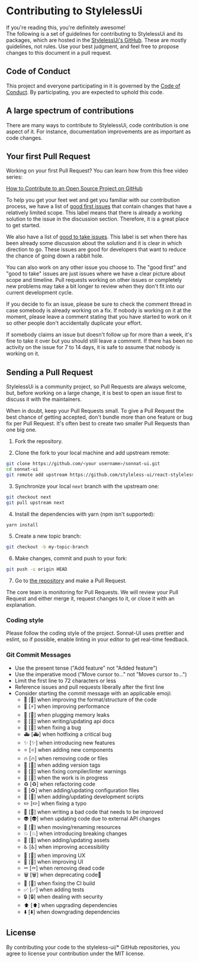 # Contributing to StylelessUi

If you're reading this, you're definitely awesome!
<br />
The following is a set of guidelines for contributing to StylelessUi and its packages, which are hosted in the [StylelessUi's GitHub](https://github.com/styleless-ui/react-styleless-ui). These are mostly guidelines, not rules. Use your best judgment, and feel free to propose changes to this document in a pull request.

## Code of Conduct

This project and everyone participating in it is governed by the [Code of Conduct](https://github.com/styleless-ui/react-styleless-ui/blob/next/CODE_OF_CONDUCT.md). By participating, you are expected to uphold this code.

## A large spectrum of contributions

There are many ways to contribute to StylelessUi, code contribution is one aspect of it. For instance, documentation improvements are as important as code changes.

## Your first Pull Request

Working on your first Pull Request? You can learn how from this free video series:

[How to Contribute to an Open Source Project on GitHub](https://egghead.io/courses/how-to-contribute-to-an-open-source-project-on-github)

To help you get your feet wet and get you familiar with our contribution process, we have a list of [good first issues](https://github.com/stylesless-ui/react-styleless-ui/issues?q=is:open+is:issue+label:"good+first+issue") that contain changes that have a relatively limited scope. This label means that there is already a working solution to the issue in the discussion section. Therefore, it is a great place to get started.

We also have a list of [good to take issues](https://github.com/styleless-ui/react-styleless-ui/issues?q=is:open+is:issue+label:"good+to+take"). This label is set when there has been already some discussion about the solution and it is clear in which direction to go. These issues are good for developers that want to reduce the chance of going down a rabbit hole.

You can also work on any other issue you choose to.
The "good first" and "good to take" issues are just issues where we have a clear picture about scope and timeline.
Pull requests working on other issues or completely new problems may take a bit longer to review when they don't fit into our current development cycle.

If you decide to fix an issue, please be sure to check the comment thread in case somebody is already working on a fix. If nobody is working on it at the moment, please leave a comment stating that you have started to work on it so other people don't accidentally duplicate your effort.

If somebody claims an issue but doesn't follow up for more than a week, it's fine to take it over but you should still leave a comment.
If there has been no activity on the issue for 7 to 14 days, it is safe to assume that nobody is working on it.

## Sending a Pull Request

StylelessUi is a community project, so Pull Requests are always welcome, but, before working on a large change, it is best to open an issue first to discuss it with the maintainers.

When in doubt, keep your Pull Requests small. To give a Pull Request the best chance of getting accepted, don't bundle more than one feature or bug fix per Pull Request. It's often best to create two smaller Pull Requests than one big one.

1. Fork the repository.

2. Clone the fork to your local machine and add upstream remote:

```sh
git clone https://github.com/<your username>/sonnat-ui.git
cd sonnat-ui
git remote add upstream https://github.com/styleless-ui/react-styleless-ui.git
```

3. Synchronize your local `next` branch with the upstream one:

```sh
git checkout next
git pull upstream next
```

4. Install the dependencies with yarn (npm isn't supported):

```sh
yarn install
```

5. Create a new topic branch:

```sh
git checkout -b my-topic-branch
```

6. Make changes, commit and push to your fork:

```sh
git push -u origin HEAD
```

7. Go to [the repository](https://github.com/styleless-ui/react-styleless-ui) and make a Pull Request.

The core team is monitoring for Pull Requests. We will review your Pull Request and either merge it, request changes to it, or close it with an explanation.

### Coding style

Please follow the coding style of the project. Sonnat-UI uses prettier and eslint, so if possible, enable linting in your editor to get real-time feedback.

### Git Commit Messages

- Use the present tense ("Add feature" not "Added feature")
- Use the imperative mood ("Move cursor to..." not "Moves cursor to...")
- Limit the first line to 72 characters or less
- Reference issues and pull requests liberally after the first line
- Consider starting the commit message with an applicable emoji:
  - 🎨 [:art:] when improving the format/structure of the code
  - 🐎 [:zap:] when improving performance
  - 🚱 [:non-potable_water:] when plugging memory leaks
  - 📝 [:memo:] when writing/updating api docs
  - 🐛 [:bug:] when fixing a bug
  - 🚑️ [:ambulance:] when hotfixing a critical bug
  - ✨ [:sparkles:] when introducing new features
  - ⭐️ [:star:] when adding new components
  - 🔥 [:fire:] when removing code or files
  - 🔖 [:bookmark:] when adding version tags
  - 🚨 [:rotating_light:] when fixing compiler/linter warnings
  - 🚧 [:construction:] when the work is in progress
  - ♻️ [:recycle:] when refactoring code
  - 🔧 [:recycle:] when adding/updating configuration files
  - 🔨 [:hammer:] when adding/updating development scripts
  - ✏️ [:pencil2:] when fixing a typo
  - 💩 [:poop:] when writing a bad code that needs to be improved
  - 👽️ [:alien:] when updating code due to external API changes
  - 🚚 [:truck:] when moving/renaming resources
  - 💥 [:boom:] when introducing breaking changes
  - 🍱 [:bento:] when adding/updating assets
  - ♿️ [:wheelchair:] when improving accessibility
  - 🚸 [:children_crossing:] when improving UX
  - 💄 [:lipstick:] when improving UI
  - ⚰️ [:coffin:] when removing dead code
  - 🗑️ [:wastebasket:] when deprecating code🤺
  - 💚 [:green_heart:] when fixing the CI build
  - ✅ [:white_check_mark:] when adding tests
  - 🔒 [:lock:] when dealing with security
  - ⬆️ [:arrow_up:] when upgrading dependencies
  - ⬇️ [:arrow_down:] when downgrading dependencies

## License

By contributing your code to the styleless-ui/* GitHub repositories, you agree to license your contribution under the MIT license.
